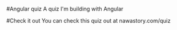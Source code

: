 #Angular quiz
A quiz I'm building with Angular

#Check it out
You can check this quiz out at nawastory.com/quiz

